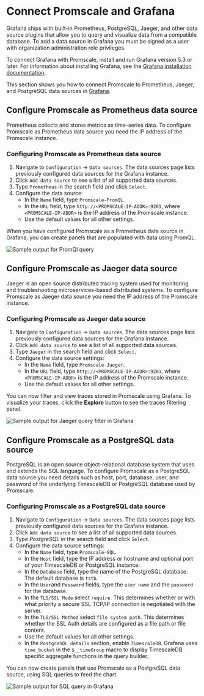 # Connect Promscale and Grafana
Grafana ships with built-in Prometheus, PostgreSQL, Jaeger, and other data source
plugins that allow you to query and visualize data from a compatible database.
To add a data source in Grafana you must be signed as a user with organization 
administration role privileges.

To connect Grafana with Promscale, install and run Grafana version 5.3 or later.
For information about installing Grafana, see the
[Grafana installation documentation][grafana-install].

This section shows you how to connect Promscale to Prometheus, Jaeger, and
PostgreSQL data sources in [Grafana][grafana-homepage].

## Configure Promscale as Prometheus data source
Prometheus collects and stores metrics as time-series data. To configure
Promscale as Prometheus data source you need the IP address of the Promscale
instance.

<procedure>

### Configuring Promscale as Prometheus data source

1.  Navigate to `Configuration` → `Data sources`. The data sources page lists
    previously configured data sources for the Grafana instance.
1.  Click `Add data source` to see a list of all supported data sources.
1.  Type `Prometheus` in the search field and click `Select`.
1.  Configure the data source:
    *   In the `Name` field, type `Promscale-PromQL`.
    *   In the `URL` field, type `http://<PROMSCALE-IP-ADDR>:9201`, where
        `<PROMSCALE-IP-ADDR>` is the IP address of the Promscale instance.
    *   Use the default values for all other settings.

</procedure>

When you have configured Promscale as a Prometheus data source in Grafana, you
can create panels that are populated with data using PromQL.

<img class="main-content__illustration"
src="https://s3.amazonaws.com/assets.timescale.com/images/misc/getting-started-with-promscale-grafana-dashboard.png"
alt="Sample output for PromQl query"/>


## Configure Promscale as Jaeger data source
Jaeger is an open source distributed tracing system used for monitoring and
troubleshooting microservices-based distributed systems. To configure Promscale
as Jaeger data source you need the IP address of the Promscale instance. 

<procedure>

### Configuring Promscale as Jaeger data source

1.  Navigate to `Configuration` → `Data sources`. The data sources page lists
    previously configured data sources for the Grafana instance.
1.  Click `Add data source` to see a list of all supported data sources.
1.  Type `Jaeger` in the search field and click `Select`.
1.  Configure the data source settings:
    *   In the `Name` field, type `Promscale-Jaeger`.
    *   In the `URL` field, type `http://<PROMSCALE-IP-ADDR>:9201`, where
        `<PROMSCALE-IP-ADDR>` is the IP address of the Promscale instance.
    *   Use the default values for all other settings.

</procedure>

You can now filter and view traces stored in Promscale using Grafana. To
visualize your traces, click the **Explore** button to see the traces filtering
panel.

<img class="main-content__illustration"
src="https://s3.amazonaws.com/assets.timescale.com/images/misc/grafana-jaeger-query-results.png"
alt="Sample output for Jaeger query filter in Grafana"/>

<procedure>

## Configure Promscale as a PostgreSQL data source

PostgreSQL is an open source object-relational database system that uses and
extends the SQL language. To configure Promscale as a PostgreSQL data source you
need details such as host, port, database, user, and password of the underlying
TimescaleDB or PostgreSQL database used by Promscale.

### Configuring Promscale as a PostgreSQL data source

1.  Navigate to `Configuration` → `Data sources`. The data sources page lists
    previously configured data sources for the Grafana instance.
1.  Click `Add data source` to see a list of all supported data sources.
1.  Type *PostgreSQL* in the search field and click `Select`. 
1.  Configure the data source settings:
    *   In the `Name` field, type `Promscale-SQL`.
    *   In the `Host` field, type the IP address or hostname and optional port of
        your TimescaleDB or PostgreSQL instance. 
    *   In the `Database` field, type the name of the PostgreSQL database. The
        default database is `tstb`.
    *   In the `User`and `Password` fields, type the `user name` and the
        `password` for the database.
    *   In the `TLS/SSL Mode` select `require`. This determines whether or with
        what priority a secure SSL TCP/IP connection is negotiated with the
        server.
    *   In the `TLS/SSL Method` select `file system path`. This determines
        whether the SSL Auth details are configured as a file path or file
        content.
    *   Use the default values for all other settings.
    *   In the `PostgreSQL details` section, enable `TimescaleDB`. Grafana uses
        `time_bucket` in the `$__timeGroup` macro to display TimescaleDB
        specific aggregate functions in the query builder.

</procedure>

You can now create panels that use Promscale as a PostgreSQL data source, using
SQL queries to feed the chart.

<img class="main-content__illustration"
src="https://s3.amazonaws.com/assets.timescale.com/images/misc/grafana-sql-query-results.png"
alt="Sample output for SQL query in Grafana"/>

[grafana-homepage]: https://grafana.com/
[grafana-docker]:
    https://grafana.com/docs/grafana/latest/installation/docker/#install-official-and-community-grafana-plugins
[grafana-install]: https://grafana.com/docs/grafana/latest/installation/